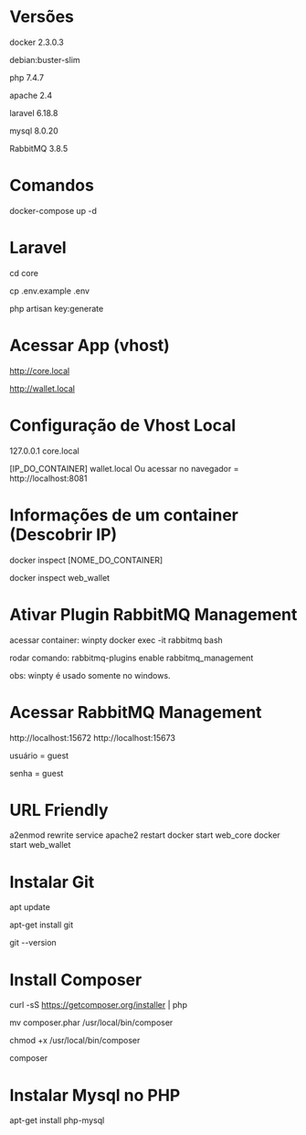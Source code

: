 # Versões
docker 2.3.0.3

debian:buster-slim

php 7.4.7

apache 2.4

laravel 6.18.8

mysql 8.0.20

RabbitMQ 3.8.5

# Comandos
docker-compose up -d

# Laravel
cd core

cp .env.example .env

php artisan key:generate

# Acessar App (vhost)
http://core.local

http://wallet.local

# Configuração de Vhost Local
127.0.0.1	core.local

[IP_DO_CONTAINER] wallet.local
Ou
acessar no navegador = http://localhost:8081

# Informações de um container (Descobrir IP)
docker inspect [NOME_DO_CONTAINER]

docker inspect web_wallet

# Ativar Plugin RabbitMQ Management
acessar container: winpty docker exec -it rabbitmq bash

rodar comando: rabbitmq-plugins enable rabbitmq_management

obs: winpty é usado somente no windows.

# Acessar RabbitMQ Management
http://localhost:15672
http://localhost:15673

usuário = guest

senha = guest

# URL Friendly
a2enmod rewrite
service apache2 restart
docker start web_core
docker start web_wallet

# Instalar Git
apt update

apt-get install git

git --version

# Install Composer
curl -sS https://getcomposer.org/installer | php

mv composer.phar /usr/local/bin/composer

chmod +x /usr/local/bin/composer

composer

# Instalar Mysql no PHP
apt-get install php-mysql
